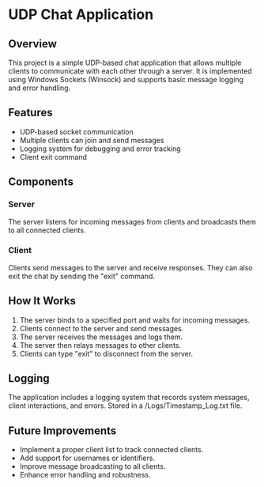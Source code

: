 # UDP Chat Application

## Overview
This project is a simple UDP-based chat application that allows multiple clients to communicate with each other through a server. 
It is implemented using Windows Sockets (Winsock) and supports basic message logging and error handling.

## Features
- UDP-based socket communication
- Multiple clients can join and send messages
- Logging system for debugging and error tracking
- Client exit command

## Components
### Server
The server listens for incoming messages from clients and broadcasts them to all connected clients.

### Client
Clients send messages to the server and receive responses. They can also exit the chat by sending the "exit" command.

## How It Works
1. The server binds to a specified port and waits for incoming messages.
2. Clients connect to the server and send messages.
3. The server receives the messages and logs them.
4. The server then relays messages to other clients.
5. Clients can type "exit" to disconnect from the server.

## Logging
The application includes a logging system that records system messages, client interactions, and errors. Stored in a /Logs/Timestamp_Log.txt file.

## Future Improvements
- Implement a proper client list to track connected clients.
- Add support for usernames or identifiers.
- Improve message broadcasting to all clients.
- Enhance error handling and robustness.
